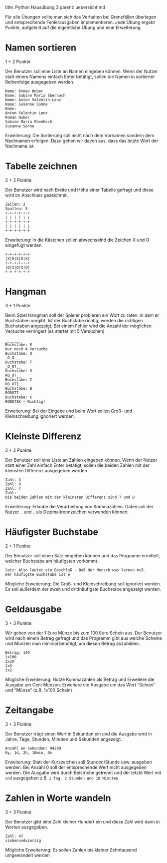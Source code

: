title: Python Hausübung 3
parent: uebersicht.md

Für alle Übungen sollte man sich das Verhalten bei Grenzfällen überlegen und entsprechende Fehlerausgaben implementieren. Jede Übung ergebt Punkte, aufgeteilt auf die eigentliche Übung und eine Erweiterung.

# Namen sortieren
<span class="tag is-rounded is-info">1 + 2 Punkte</span>

Der Benutzer soll eine Liste an Namen eingeben können. Wenn der Nutzer statt einers Namens einfach Enter betätigt, sollen die Namen in sortierter Reihenfolge ausgegeben werden.

```
Name: Roman Huber
Name: Sabine Maria Ebenhoch
Name: Anton Valentin Lenz
Name: Susanne Sonne
Name:
Anton Valentin Lenz
Roman Huber
Sabine Maria Ebenhoch
Susanne Sonne
```

Erweiterung: Die Sortierung soll nicht nach dem Vornamen sondern dem Nachnamen erfolgen. Dazu gehen wir davon aus, dass das letzte Wort der Nachname ist.

# Tabelle zeichnen
<span class="tag is-rounded is-info">2 + 2 Punkte</span>

Der Benutzer wird nach Breite und Höhe einer Tabelle gefragt und diese wird im Anschluss gezeichnet.

```
Zeilen: 2
Spalten: 5
+-+-+-+-+-+
| | | | | |
+-+-+-+-+-+
| | | | | |
+-+-+-+-+-+
```

Erweiterung: In die Kästchen sollen abwechselnd die Zeichen X und O eingefügt werden.
```
+-+-+-+-+-+
|X|O|X|O|X|
+-+-+-+-+-+
|O|X|O|X|O|
+-+-+-+-+-+
```

# Hangman
<span class="tag is-rounded is-info">3 + 1 Punkte</span>

Beim Spiel Hangman soll der Spieler probieren ein Wort zu raten, in dem er Buchstaben vorgibt. Ist der Buchstabe richtig, werden die richtigen Buchstaben angezeigt. Bei einem Fehler wird die Anzahl der möglichen Versuche verringert (es startet mit 5 Versuchen)

```
_______
Buchstabe: E
Nur noch 4 Versuche
Buchstabe: O
_O_O___
Buchstabe: T
_O_OT__
Buchstabe: R
RO_OT__
Buchstabe: I
RO_OTI_
Buchstabe: B
ROBOTI_
Buchstabe: K
ROBOTIK – Richtig!
```

Erweiterung: Bei der Eingabe und beim Wort sollen Groß- und Kleinschreibung ignoriert werden.

# Kleinste Differenz
<span class="tag is-rounded is-info">2 + 2 Punkte</span>

Der Benutzer soll eine Liste an Zahlen eingeben können. Wenn der Nutzer statt einer Zahl einfach Enter betätigt, sollen die beiden Zahlen mit der kleinsten Differenz ausgegeben werden

```
Zahl: 3
Zahl: 8
Zahl: 7
Zahl:
Die beiden Zahlen mit der kleinsten Differenz sind 7 und 8
```

Erweiterung: Erlaube die Verarbeitung von Kommazahlen. Dabei soll der Nutzer `.` und `,` als Dezimaltrennzeichen verwenden können.

# Häufigster Buchstabe
<span class="tag is-rounded is-info">2 + 1 Punkte</span>

Der Benutzer soll einen Satz eingeben können und das Programm ermittelt, welcher Buchstabe am häufigsten vorkommt.

```
Satz: Also lautet ein Beschluß - Daß der Mensch was lernen muß.
Der häufigste Buchstabe ist e
```

Mögliche Erweiterung: Die Groß- und Kleinschreibung soll ignoriert werden. Es soll außerdem der zweit und dritthäufigste Buchstabe angezeigt werden.

# Geldausgabe
<span class="tag is-rounded is-info">3 + 3 Punkte</span>

Wir gehen von der 1 Euro Münze bis zum 100 Euro Schein aus. Der Benutzer wird nach einem Betrag gefragt und das Programm gibt aus welche Scheine und Münzen man minimal benötigt, um diesen Betrag abzubilden.

```
Betrag: 149
1x100
2x20
1x5
2x2
```

Mögliche Erweiterung: Nutze Kommazahlen als Betrag und Erweitere die Ausgabe um Cent Münzen. Erweitere die Ausgabe um das Wort “Schein” und “Münze” (z.B. 1x100 Schein)

# Zeitangabe
<span class="tag is-rounded is-info">3 + 3 Punkte</span>

Der Benutzer trägt einen Wert in Sekunden ein und die Ausgabe wird in Jahre, Tage, Stunden, Minuten und Sekunden angezeigt.

```
Anzahl an Sekunden: 94200
0y, 1d, 2h, 10min, 0s
```

Erweiterung: Statt der Kurzzeichen soll Stunden/Stunde usw. ausgeben werden. Bei Anzahl 0 soll der entsprechende Wert nicht ausgegeben werden. Die Ausgabe wird durch Beistriche getrennt und der letzte Wert mit ` und ` ausgegeben z.B. `1 Tag, 2 Stunden und 10 Minuten`.

# Zahlen in Worte wandeln
<span class="tag is-rounded is-info">3 + 3 Punkte</span>

Der Benutzer gibt eine Zahl kleiner Hundert ein und diese Zahl wird dann in Worten ausgegeben.

```
Zahl: 47
siebenundvierzig
```

Mögliche Erweiterung: Es sollen Zahlen bis kleiner Zehntausend umgewandelt werden
